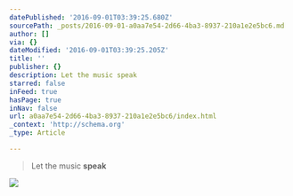 ```yaml
---
datePublished: '2016-09-01T03:39:25.680Z'
sourcePath: _posts/2016-09-01-a0aa7e54-2d66-4ba3-8937-210a1e2e5bc6.md
author: []
via: {}
dateModified: '2016-09-01T03:39:25.205Z'
title: ''
publisher: {}
description: Let the music speak
starred: false
inFeed: true
hasPage: true
inNav: false
url: a0aa7e54-2d66-4ba3-8937-210a1e2e5bc6/index.html
_context: 'http://schema.org'
_type: Article

---
```

> Let the music **speak**

![](https://the-grid-user-content.s3-us-west-2.amazonaws.com/74da1107-d8ee-42bc-bfc8-d93c338a794c.jpg)